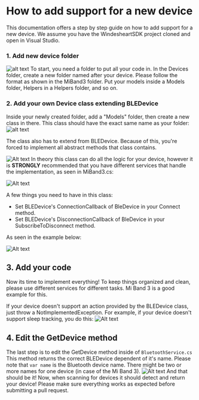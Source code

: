 # How to add support for a new device

This documentation offers a step by step guide on how to add support for a new device. We assume you have the WindesheartSDK project cloned and open in Visual Studio.

### 1. Add new device folder
![alt text](https://i.imgur.com/NBTx5ao.png)
To start, you need a folder to put all your code in. In the Devices folder, create a new folder named after your device. Please follow the format as shown  in the MiBand3 folder. Put your models inside a Models folder, Helpers in a Helpers folder, and so on.

### 2. Add your own Device class extending BLEDevice
Inside your newly created folder, add a "Models" folder, then create a new class in there. 
This class should have the exact same name as your folder:
![alt text](https://i.imgur.com/TsCBYPR.png)


The class also has to extend from BLEDevice. Because of this, you're forced to implement all abstract methods that class contains.

![Alt text](https://i.imgur.com/EfJguV1.png)
In theory this class can do all the logic for your device, however it is **STRONGLY** recommended that you have different services that handle the implementation, as seen in MiBand3.cs:

![Alt text](https://i.imgur.com/AVkwYgb.png)

A few things you need to have in this class:
* Set BLEDevice's ConnectionCallback of BleDevice in your Connect method.
* Set BLEDevice's DisconnectionCallback of BleDevice in your SubscribeToDisconnect method.

As seen in the example below:

![Alt text](https://i.imgur.com/YBlvsiq.png)



## 3. Add your code
Now its time to implement everything! To keep things organized and clean, please use different services for different tasks. Mi Band 3 is a good example for this.

If your device doesn't support an action provided by the BLEDevice class, just throw a NotImplementedException. 
For example, if your device doesn't support sleep tracking, you do this:
![Alt text](https://i.imgur.com/PiEXzim.png)

## 4. Edit the GetDevice method
The last step is to edit the GetDevice method inside of  `BluetoothService.cs`
This method returns the correct BLEDevice dependent of it's name. Please note that `var name` is the Bluetooth device name. There might be two or more names for one device (in case of the Mi Band 3).
![Alt text](https://i.imgur.com/MWUSSIN.png)
And that should be it! Now, when scanning for devices it should detect and return your device! Please make sure everything works as expected before submitting a pull request.


